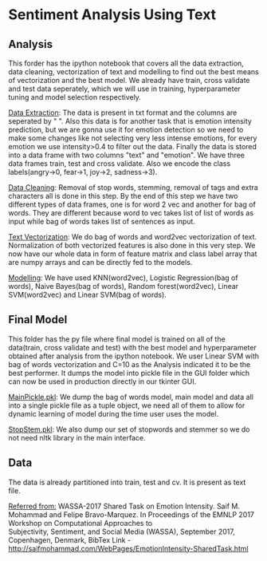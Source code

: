 # Sentiment Analysis Using Text

## Analysis
This forder has the ipython notebook that covers all the data extraction, data cleaning, vectorization of text and modelling to find out the best means of vectorization and
the best model. We already have train, cross validate and test data seperately, which we will use in training, hyperparameter tuning and model selection respectively.

<ins>Data Extraction</ins>: 
The data is present in txt format and the columns are seperated by "  ". Also this data is for another task that is emotion intensity prediction, but we
are gonna use it for emotion detection so we need to make some changes like not selecting very less intense emotions, for every emotion we use intensity>0.4 to filter out 
the data. Finally the data is stored into a data frame with two columns "text" and "emotion". We have three data frames train, test and cross validate. Also we encode the class 
labels(angry->0, fear->1, joy->2, sadness->3).

<ins>Data Cleaning</ins>: 
Removal of stop words, stemming, removal of tags and extra characters all is done in this step. By the end of this step we have two different types of data frames, 
one is for word 2 vec and another for bag of words. They are different because word to vec takes list of list of words as input while bag of words takes list of sentences as 
input.

<ins>Text Vectorization</ins>: 
We do bag of words and word2vec vectorization of text. Normalization of both vectorized features is also done in this very step. We now have our whole data
in form of feature matrix and class label array that are numpy arrays and can be directly fed to the models.

<ins>Modelling</ins>: 
We have used KNN(word2vec), Logistic Regression(bag of words), Naive Bayes(bag of words), Random forest(word2vec), Linear SVM(word2vec) and Linear SVM(bag of words). 

## Final Model
This folder has the py file where final model is trained on all of the data(train, cross validate and test) with the best model and hyperparameter obtained after analysis from 
the ipython notebook. We user Linear SVM with bag of words vectorization and C=10 as the Analysis indicated it to be the best performer. It dumps the model into pickle file in 
the GUI folder which can now be used in production directly in our tkinter GUI. 

<ins>MainPickle.pkl</ins>:
We dump the bag of words model, main model and data all into a single pickle file as a tuple object, we need all of them to allow for dynamic learning of model during the time 
user uses the model.

<ins>StopStem.pkl</ins>:
We also dump our set of stopwords and stemmer so we do not need nltk library in the main interface. 

## Data 
The data is already partitioned into train, test and cv. It is present as text file.

<ins>Referred from:</ins>
WASSA-2017 Shared Task on Emotion Intensity. Saif M. Mohammad and Felipe Bravo-Marquez. In Proceedings of the EMNLP 2017 Workshop on Computational Approaches to          
Subjectivity, Sentiment, and Social Media (WASSA), September 2017, Copenhagen, Denmark, BibTex
Link - http://saifmohammad.com/WebPages/EmotionIntensity-SharedTask.html
